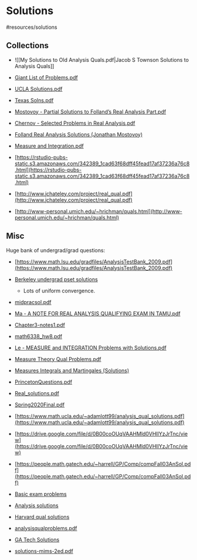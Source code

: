 # Solutions
#resources/solutions 

## Collections

- ![[My Solutions to Old Analysis Quals.pdf|Jacob S Townson Solutions to Analysis Quals]]

- [Giant List of Problems.pdf](attachments/Giant_List_of_Problems.pdf)

- [UCLA Solutions.pdf](attachments/UCLA_Solutions.pdf)

- [Texas Solns.pdf](attachments/Texas_Solns.pdf)

- [Mostovoy - Partial Solutions to Folland’s Real Analysis Part.pdf](attachments/Mostovoy_-_Partial_Solutions_to_Follands_Real_Analysis_Part.pdf)

- [Chernov - Selected Problems in Real Analysis.pdf](attachments/Chernov_-_Selected_Problems_in_Real_Analysis.pdf)

- [Folland Real Analysis Solutions (Jonathan Mostovoy)](attachments/Folland_Real_Analysis_Solns.pdf)

- [Measure and Integration.pdf](attachments/Folland_Solutions.pdf)

- [https://rstudio-pubs-static.s3.amazonaws.com/342389_1cad63f68dff45fead17af37236a76c8.html](https://rstudio-pubs-static.s3.amazonaws.com/342389_1cad63f68dff45fead17af37236a76c8.html)

- [http://www.jchateley.com/project/real_qual.pdf](http://www.jchateley.com/project/real_qual.pdf)

- [http://www-personal.umich.edu/~hrichman/quals.html](http://www-personal.umich.edu/~hrichman/quals.html)

## Misc

Huge bank of undergrad/grad questions:

- [https://www.math.lsu.edu/gradfiles/AnalysisTestBank_2009.pdf](https://www.math.lsu.edu/gradfiles/AnalysisTestBank_2009.pdf)

- [Berkeley undergrad pset solutions](https://math.berkeley.edu/~vvdatar/m104su18/Assignments/Solutions_A6.pdf)
  - Lots of uniform convergence.

- [midpracsol.pdf](attachments/midpracsol.pdf)

- [Ma - A NOTE FOR REAL ANALYSIS QUALIFYING EXAM IN TAMU.pdf](attachments/Ma_-_A_NOTE_FOR_REAL_ANALYSIS_QUALIFYING_EXAM_IN_TAMU.pdf)

- [Chapter3-notes1.pdf](attachments/Chapter3-notes1.pdf)

- [math6338_hw8.pdf](attachments/math6338_hw8.pdf)

- [Le - MEASURE and INTEGRATION Problems with Solutions.pdf](attachments/Le_-_MEASURE_and_INTEGRATION_Problems_with_Solutions.pdf)

- [Measure Theory Qual Problems.pdf](attachments/Measure_Theory_Qual_Problems.pdf)

- [Measures Integrals and Martingales (Solutions)](attachments/Schilling_-_Acknowledgement._I_am_grateful_for_the_help_of_Dr..pdf)

- [PrincetonQuestions.pdf](attachments/PrincetonQuestions.pdf)

- [Real_solutions.pdf](attachments/Real_solutions.pdf)

- [Spring2020Final.pdf](attachments/Spring2020Final.pdf)

- [https://www.math.ucla.edu/~adamlott99/analysis_qual_solutions.pdf](https://www.math.ucla.edu/~adamlott99/analysis_qual_solutions.pdf)

- [https://drive.google.com/file/d/0B00coOUqVAAHMld0VHlIYzJrTnc/view](https://drive.google.com/file/d/0B00coOUqVAAHMld0VHlIYzJrTnc/view)

- [https://people.math.gatech.edu/~harrell/GP/Comp/compFall03AnSol.pdf](https://people.math.gatech.edu/~harrell/GP/Comp/compFall03AnSol.pdf)

- [Basic exam problems](https://www.math.ucla.edu/~chparkin/index/BasicExamProblems_Analysis.pdf)

- [Analysis solutions](https://people.math.gatech.edu/~harrell/GP/Comp/compSpringl04AnSol.pdf)

- [Harvard qual solutions](http://abel.harvard.edu/graduate/quals/qf13sol.pdf)

- [analysisqualproblems.pdf](https://drive.google.com/file/d/0B00coOUqVAAHMld0VHlIYzJrTnc/view)

- [GA Tech Solutions](https://people.math.gatech.edu/~harrell/GP/Comp/compFall03AnSol.pdf)

- [solutions-mims-2ed.pdf](attachments/solutions-mims-2ed.pdf)

